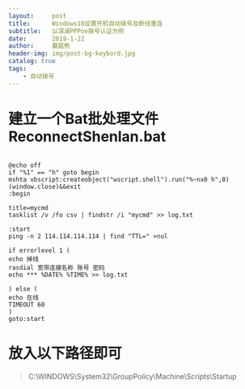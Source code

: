 ```yaml
---
layout:     post
title:      Windows10设置开机自动拨号及断线重连
subtitle:   以深澜PPPoe拨号认证为例
date:       2019-1-22
author:     蘑菇熊
header-img: img/post-bg-keybord.jpg
catalog: true
tags:
    - 自动拨号
---
```


# 建立一个Bat批处理文件ReconnectShenlan.bat

```

@echo off 
if "%1" == "h" goto begin 
mshta vbscript:createobject("wscript.shell").run("%~nx0 h",0)(window.close)&&exit 
:begin 

title=mycmd
tasklist /v /fo csv | findstr /i "mycmd" >> log.txt

:start
ping -n 2 114.114.114.114 | find "TTL=" >nul

if errorlevel 1 (
echo 掉线
rasdial 宽带连接名称 账号 密码
echo *** %DATE% %TIME% >> log.txt

) else (
echo 在线
TIMEOUT 60
)
goto:start
```

# 放入以下路径即可

>C:\WINDOWS\System32\GroupPolicy\Machine\Scripts\Startup
